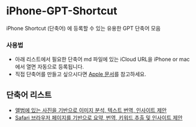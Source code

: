 # iPhone-GPT-Shortcut
iPhone Shortcut (단축어) 에 등록할 수 있는 유용한 GPT 단축어 모음

### 사용법
- 아래 리스트에서 필요한 단축어 md 파일에 있는 iCloud URL을 iPhone or mac 에서 열면 자동으로 등록됩니다.
- 직접 단축어를 만들고 싶으시다면 [Apple 문서](https://support.apple.com/ko-kr/guide/shortcuts/welcome/ios)를 참고하세요.

## 단축어 리스트
- [앨범에 있는 사진을 기반으로 이미지 분석, 텍스트 번역, 인사이트 제안](https://github.com/ami-ryu/iPhone-GPT-Shortcut/blob/main/%EC%9D%B4%EB%AF%B8%EC%A7%80-%EC%84%A4%EB%AA%85-%EB%B2%88%EC%97%AD-%EC%9D%B8%EC%82%AC%EC%9D%B4%ED%8A%B8)
- [Safari 브라우저 페이지를 기반으로 요약, 번역, 키워드 추출 및 인사이트 제안](https://github.com/ami-ryu/iPhone-GPT-Shortcut/blob/main/%08%EA%B8%B0%EC%88%A0-%EC%95%84%ED%8B%B0%ED%81%B4-%EC%9A%94%EC%95%BD.md)
